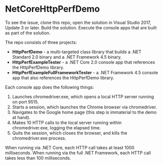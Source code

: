 # NetCoreHttpPerfDemo

To see the issue, clone this repo, open the solution in Visual Studio 2017, Update 3 or later. 
Build the solution. Execute the console apps that are built as part of the solution.

The repo consists of three projects:
* **HttpPerfDemo** - a multi-targeted class library that builds a .NET Standard 2.0 binary and a .NET Framework 4.5 binary.
* **HttpPerfExampleTester** - a .NET Core 2.0 console app that references the HttpPerfDemo library.
* **HttpPerfExampleFullFrameworkTester** - a .NET Framework 4.5 console app that also references the HttpPerfDemo library.

Each console app does the following things:
1. Launches chromedriver.exe, which opens a local HTTP server running on port 9515.
2. Starts a session, which launches the Chrome browser via chromedriver.
3. Navigates to the Google home page (this step is immaterial to the demo at hand).
4. Makes 10 HTTP calls to the local server running within chromedriver.exe, logging the elapsed time.
5. Quits the session, which closes the browser, and kills the chromedriver.exe process.

When running via .NET Core, each HTTP call takes at least 1000 milliseconds. When running via the full .NET Framework,
each HTTP call takes less than 100 milliseconds.
